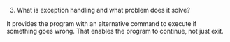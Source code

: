 3. What is exception handling and what problem does it solve?

It provides the program with an alternative command to execute if something goes wrong. That enables the program to continue, not just exit.
